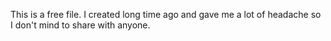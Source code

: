 This is a free file. I created long time ago and gave me a lot of headache so I don't mind to share with anyone.




